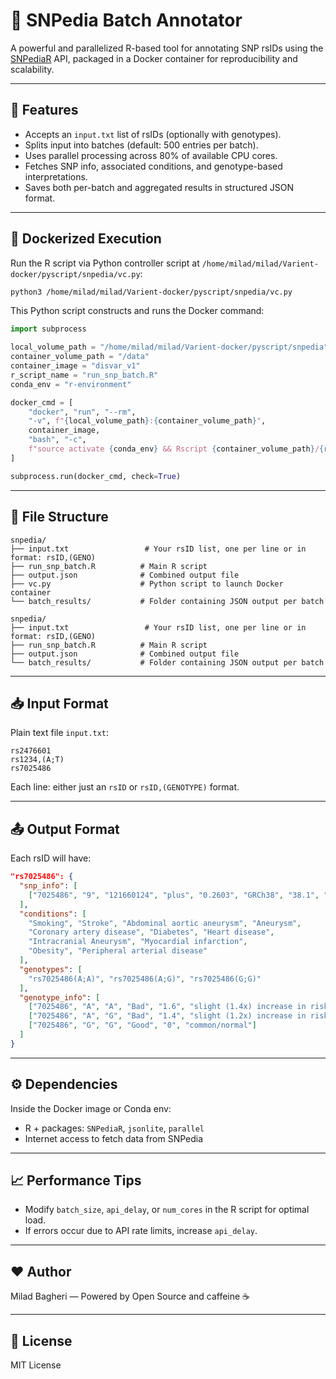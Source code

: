 # 🧬 SNPedia Batch Annotator

A powerful and parallelized R-based tool for annotating SNP rsIDs using the [SNPediaR](https://cran.r-project.org/package=SNPediaR) API, packaged in a Docker container for reproducibility and scalability.

---

## 🚀 Features

* Accepts an `input.txt` list of rsIDs (optionally with genotypes).
* Splits input into batches (default: 500 entries per batch).
* Uses parallel processing across 80% of available CPU cores.
* Fetches SNP info, associated conditions, and genotype-based interpretations.
* Saves both per-batch and aggregated results in structured JSON format.

---

## 🐋 Dockerized Execution

Run the R script via Python controller script at `/home/milad/milad/Varient-docker/pyscript/snpedia/vc.py`:

```bash
python3 /home/milad/milad/Varient-docker/pyscript/snpedia/vc.py
```

This Python script constructs and runs the Docker command:

```python
import subprocess

local_volume_path = "/home/milad/milad/Varient-docker/pyscript/snpedia"
container_volume_path = "/data"
container_image = "disvar_v1"
r_script_name = "run_snp_batch.R"
conda_env = "r-environment"

docker_cmd = [
    "docker", "run", "--rm",
    "-v", f"{local_volume_path}:{container_volume_path}",
    container_image,
    "bash", "-c",
    f"source activate {conda_env} && Rscript {container_volume_path}/{r_script_name}"
]

subprocess.run(docker_cmd, check=True)
```

---

## 📂 File Structure

```
snpedia/
├── input.txt                 # Your rsID list, one per line or in format: rsID,(GENO)
├── run_snp_batch.R          # Main R script
├── output.json              # Combined output file
├── vc.py                    # Python script to launch Docker container
└── batch_results/           # Folder containing JSON output per batch
```

```
snpedia/
├── input.txt                 # Your rsID list, one per line or in format: rsID,(GENO)
├── run_snp_batch.R          # Main R script
├── output.json              # Combined output file
└── batch_results/           # Folder containing JSON output per batch
```

---

## 📥 Input Format

Plain text file `input.txt`:

```
rs2476601
rs1234,(A;T)
rs7025486
```

Each line: either just an `rsID` or `rsID,(GENOTYPE)` format.

---

## 📤 Output Format

Each rsID will have:

```json
"rs7025486": {
  "snp_info": [
    ["7025486", "9", "121660124", "plus", "0.2603", "GRCh38", "38.1", "141", "(A;A)", "(A;G)", "(G;G)", "plus", null, null, "DAB2IP", "DAB2IP", null]
  ],
  "conditions": [
    "Smoking", "Stroke", "Abdominal aortic aneurysm", "Aneurysm",
    "Coronary artery disease", "Diabetes", "Heart disease",
    "Intracranial Aneurysm", "Myocardial infarction",
    "Obesity", "Peripheral arterial disease"
  ],
  "genotypes": [
    "rs7025486(A;A)", "rs7025486(A;G)", "rs7025486(G;G)"
  ],
  "genotype_info": [
    ["7025486", "A", "A", "Bad", "1.6", "slight (1.4x) increase in risk for abdominal aortic aneurysm and other vascular disorders"],
    ["7025486", "A", "G", "Bad", "1.4", "slight (1.2x) increase in risk for abdominal aortic aneurysm and some vascular disorders"],
    ["7025486", "G", "G", "Good", "0", "common/normal"]
  ]
}
```

---

## ⚙️ Dependencies

Inside the Docker image or Conda env:

* R + packages: `SNPediaR`, `jsonlite`, `parallel`
* Internet access to fetch data from SNPedia

---

## 📈 Performance Tips

* Modify `batch_size`, `api_delay`, or `num_cores` in the R script for optimal load.
* If errors occur due to API rate limits, increase `api_delay`.

---

## ❤️ Author

Milad Bagheri — Powered by Open Source and caffeine ☕

---

## 📄 License

MIT License
